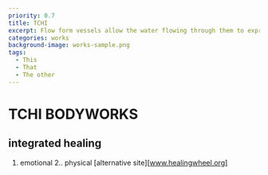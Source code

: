 ```yaml
---
priority: 0.7
title: TCHI
excerpt: Flow form vessels allow the water flowing through them to express sustained rhythmic flow.
categories: works
background-image: works-sample.png
tags:
  - This
  - That
  - The other
---
```

# TCHI BODYWORKS
## integrated healing
1. emotional
2.. physical
[alternative site][www.healingwheel.org]
